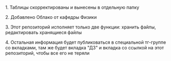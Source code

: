 <p>1. Таблицы скорректированы и вынесены в отдельную папку</p>
<p>2. Добавлено Облако от кафедры Физики</p>
<p>3. Этот репозиторий исполняет только две функции: хранить файлы, редактировать хранящиеся файлы</p>
<p>4. Остальная информация будет публиковаться в специальной тг-группе со вкладками, там же будет вкладка "ДЗ" и вкладка со ссылкой на этот репозиторий, чтобы все его не теряли</p>
